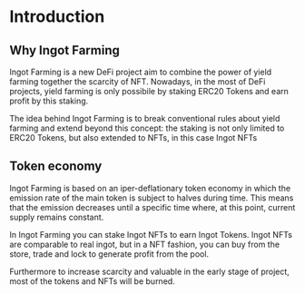 # Introduction

## Why Ingot Farming

Ingot Farming is a new DeFi project aim to combine the power of yield farming together the scarcity of NFT. Nowadays, in the most of DeFi projects, yield farming is only possibile by staking ERC20 Tokens and earn profit by this staking.

The idea behind Ingot Farming is to break conventional rules about yield farming and extend beyond this concept: the staking is not only limited to ERC20 Tokens, but also extended to NFTs, in this case Ingot NFTs

## Token economy

Ingot Farming is based on an iper-deflationary token economy in which the emission rate of the main token is subject to halves during time. This means that the emission decreases until a specific time where, at this point, current supply remains constant.

In Ingot Farming you can stake Ingot NFTs to earn Ingot Tokens. Ingot NFTs are comparable to real ingot, but in a NFT fashion, you can buy from the store, trade and lock to generate profit from the pool.

Furthermore to increase scarcity and valuable in the early stage of project, most of the tokens and NFTs will be burned.





  




